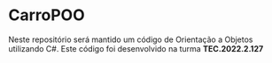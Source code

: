 # CarroPOO
Neste repositório será mantido um código de Orientação a Objetos utilizando C#. Este código foi desenvolvido na turma **TEC.2022.2.127**

